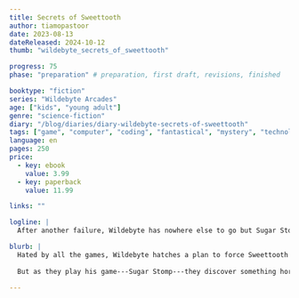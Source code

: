 ```yaml
---
title: Secrets of Sweettooth
author: tiamopastoor
date: 2023-08-13
dateReleased: 2024-10-12
thumb: "wildebyte_secrets_of_sweettooth"

progress: 75
phase: "preparation" # preparation, first draft, revisions, finished

booktype: "fiction"
series: "Wildebyte Arcades"
age: ["kids", "young adult"] 
genre: "science-fiction"
diary: "/blog/diaries/diary-wildebyte-secrets-of-sweettooth"
tags: ["game", "computer", "coding", "fantastical", "mystery", "technology", "adventure"]
language: en
pages: 250
price:
  - key: ebook
    value: 3.99
  - key: paperback
    value: 11.99

links: ""

logline: |
  After another failure, Wildebyte has nowhere else to go but Sugar Stomp: the game of Pirate Sweettooth. Searching for a way to become friends and jump between video games together, they discover something horrible and must choose between two options that are the opposite of sweet.

blurb: |
  Hated by all the games, Wildebyte hatches a plan to force Sweettooth to become his friend. It would be amazing if they could travel through other video games together!
  
  But as they play his game---Sugar Stomp---they discover something horrible. A choice must be made, between himself and his overwhelming loneliness, and something that could change Ludra forever. 

---
```


